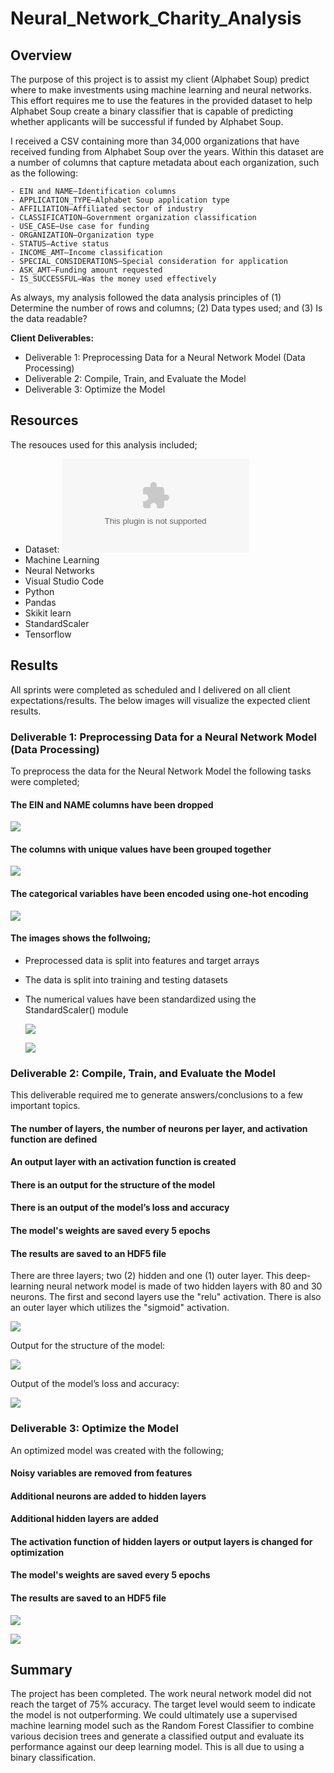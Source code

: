 # Neural_Network_Charity_Analysis

## Overview 
The purpose of this project is to assist my client (Alphabet Soup) predict where to make investments using machine learning and neural networks.  This effort requires me to use the features in the provided dataset to help Alphabet Soup create a binary classifier that is capable of predicting whether applicants will be successful if funded by Alphabet Soup.


I received a CSV containing more than 34,000 organizations that have received funding from Alphabet Soup over the years. Within this dataset are a number of columns that capture metadata about each organization, such as the following:

    - EIN and NAME—Identification columns
    - APPLICATION_TYPE—Alphabet Soup application type
    - AFFILIATION—Affiliated sector of industry
    - CLASSIFICATION—Government organization classification
    - USE_CASE—Use case for funding
    - ORGANIZATION—Organization type
    - STATUS—Active status
    - INCOME_AMT—Income classification
    - SPECIAL_CONSIDERATIONS—Special consideration for application
    - ASK_AMT—Funding amount requested
    - IS_SUCCESSFUL—Was the money used effectively

As always, my analysis followed the data analysis principles of (1) Determine the number of rows and columns; (2) Data types used; and (3) Is the data readable?

__Client Deliverables:__
- Deliverable 1: Preprocessing Data for a Neural Network Model (Data Processing)
- Deliverable 2: Compile, Train, and Evaluate the Model
- Deliverable 3: Optimize the Model

## Resources
The resouces used for this analysis included;
- Dataset: ![Charity Dataset](https://github.com/SheaButta/Neural_Network_Charity_Analysis/blob/main/Resources/charity_data.csv)
- Machine Learning
- Neural Networks
- Visual Studio Code
- Python
- Pandas
- Skikit learn
- StandardScaler
- Tensorflow


## Results
All sprints were completed as scheduled and I delivered on all client expectations/results. The below images will visualize the expected client results.

### Deliverable 1: Preprocessing Data for a Neural Network Model (Data Processing)

To preprocess the data for the Neural Network Model the following tasks were completed;

#### The EIN and NAME columns have been dropped

   ![](https://github.com/SheaButta/Neural_Network_Charity_Analysis/blob/main/Images/Deliv_1_dropEinName.PNG)


#### The columns with unique values have been grouped together

   ![](https://github.com/SheaButta/Neural_Network_Charity_Analysis/blob/main/Images/Deliv_1_uniqColumnsGrouping.PNG)


#### The categorical variables have been encoded using one-hot encoding

   ![](https://github.com/SheaButta/Neural_Network_Charity_Analysis/blob/main/Images/Deliv_1_CategoryOneHot.PNG)


#### The images shows the follwoing;

 - Preprocessed data is split into features and target arrays
 - The data is split into training and testing datasets 
 - The numerical values have been standardized using the StandardScaler() module

    ![](https://github.com/SheaButta/Neural_Network_Charity_Analysis/blob/main/Images/Deliv_1_Splitdata_TargetArrays.PNG)
    
    ![](https://github.com/SheaButta/Neural_Network_Charity_Analysis/blob/main/Images/Deliv_1_StandardScaler.PNG)



### Deliverable 2: Compile, Train, and Evaluate the Model

This deliverable required me to generate answers/conclusions to a few important topics.

#### The number of layers, the number of neurons per layer, and activation function are defined
#### An output layer with an activation function is created
#### There is an output for the structure of the model
#### There is an output of the model’s loss and accuracy
#### The model's weights are saved every 5 epochs 
#### The results are saved to an HDF5 file


There are three layers; two (2) hidden and one (1) outer layer.  This deep-learning neural network model is made of two hidden layers with 80 and 30 neurons.  The first and second layers use the "relu" activation.  There is also an outer layer which  utilizes the "sigmoid" activation.

   ![](https://github.com/SheaButta/Neural_Network_Charity_Analysis/blob/main/Images/Deliv_2_Layers.PNG)

Output for the structure of the model:

   ![](https://github.com/SheaButta/Neural_Network_Charity_Analysis/blob/main/Images/Deliv_2_OutputModelStructure.PNG)


Output of the model’s loss and accuracy:

   ![](https://github.com/SheaButta/Neural_Network_Charity_Analysis/blob/main/Images/Deliv_2_ModelLossAccuracy.PNG)


### Deliverable 3: Optimize the Model

An optimized model was created with the following;

#### Noisy variables are removed from features
#### Additional neurons are added to hidden layers
#### Additional hidden layers are added
#### The activation function of hidden layers or output layers is changed for optimization
#### The model's weights are saved every 5 epochs
#### The results are saved to an HDF5 file

   
   ![](https://github.com/SheaButta/Neural_Network_Charity_Analysis/blob/main/Images/Deliv_3_OptimizedLayers.PNG)
   
   ![](https://github.com/SheaButta/Neural_Network_Charity_Analysis/blob/main/Images/Deliv_3_OptimizedModelLossAccuracy.PNG)

  
## Summary
The project has been completed.  The work neural network model did not reach the target of 75% accuracy. The target level would seem to indicate the model is not outperforming.
We could ultimately use a supervised machine learning model such as the Random Forest Classifier to combine various decision trees and generate a classified output and evaluate its performance against our deep learning model.  This is all due to using a binary classification.
